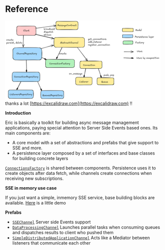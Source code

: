 <a id="reference"></a>

# Reference

![image](_static/overview.png)
thanks a lot [https://excalidraw.com](https://excalidraw.com) !!
<br/>

**Introduction**

Eric is basically a toolkit for building async message management applications, paying special attention to Server Side Events based ones.
Its main components are:

* A core model with a set of abstractions and prefabs that give support to SSE and more.
* A persistence layer composed by a set of interfaces and base classes for building concrete layers

[`ConnectionsFactory`](entities.md#eric_sse.connection.ConnectionsFactory) is shared between components. Persistence uses it to create objects after data fetch, while channels create connections when receiving new subscriptions.

**SSE in memory use case**

If you just want a simple, inmemory SSE service, base building blocks are available.
[Here](https://github.com/laxertu/eric/blob/master/examples/inmemory.py) is a little demo

**Prefabs**

* [`SSEChannel`](prefabs.md#eric_sse.prefabs.SSEChannel) Server side Events support
* [`DataProcessingChannel`](prefabs.md#eric_sse.prefabs.DataProcessingChannel) Launches parallel tasks when consuming queues and dispatches results to client who pushed them
* [`SimpleDistributedApplicationChannel`](prefabs.md#eric_sse.prefabs.SimpleDistributedApplicationChannel) Acts like a Mediator between listeners that communicate each other

